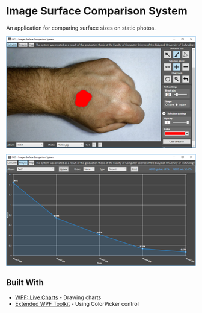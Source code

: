 # Image Surface Comparison System

An application for comparing surface sizes on static photos.

![alt text](https://github.com/jrombel/Image-Surface-Comparison-System/blob/master/Screens/iscs1.png?raw=true)

![alt text](https://github.com/jrombel/Image-Surface-Comparison-System/blob/master/Screens/iscs2.png?raw=true)

## Built With

* [WPF: Live Charts](https://lvcharts.net) - Drawing charts
* [Extended WPF Toolkit](https://github.com/xceedsoftware/wpftoolkit) - Using ColorPicker control
